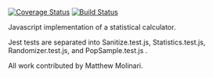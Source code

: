 [![Coverage Status](https://coveralls.io/repos/github/mpmNJIT/is219HW/badge.svg?branch=master)](https://coveralls.io/github/mpmNJIT/is219HW?branch=master)
[![Build Status](https://travis-ci.org/mpmNJIT/is219HW.svg?branch=master)](https://travis-ci.org/mpmNJIT/is219HW)


Javascript implementation of a statistical calculator.

Jest tests are separated into Sanitize.test.js, Statistics.test.js, Randomizer.test.js, and PopSample.test.js .

All work contributed by Matthew Molinari.
